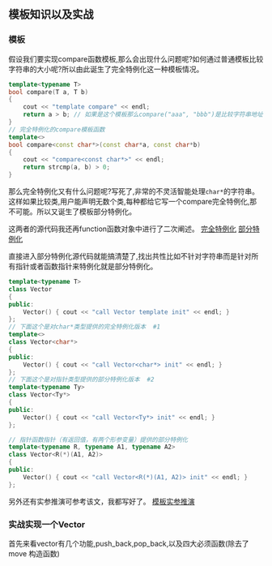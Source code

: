 ## 模板知识以及实战

### 模板

假设我们要实现compare函数模板,那么会出现什么问题呢?如何通过普通模板比较字符串的大小呢?所以由此诞生了完全特例化这一种模板情况。

```C++
template<typename T>
bool compare(T a, T b)
{
	cout << "template compare" << endl;
	return a > b; // 如果是这个模板那么compare("aaa", "bbb")是比较字符串地址不符合=>需要特例化一个模板函数
}
// 完全特例化的compare模板函数
template<>
bool compare<const char*>(const char*a, const char*b)
{
	cout << "compare<const char*>" << endl;
	return strcmp(a, b) > 0;
}
```

那么完全特例化又有什么问题呢?写死了,非常的不灵活智能处理`char*`的字符串。这样如果比较类,用户能声明无数个类,每种都给它写一个compare完全特例化,那不可能。所以又诞生了模板部分特例化。

这两者的源代码我还再function函数对象中进行了二次阐述。 [完全特例化](https://github.com/helintongh/CplusplusQuickGuide/blob/master/src/10bind%E7%BB%91%E5%AE%9A%E5%99%A8%E5%92%8Cfunction%E5%87%BD%E6%95%B0%E5%AF%B9%E8%B1%A1/02_3_1%E6%A8%A1%E6%9D%BF%E7%9A%84%E5%AE%8C%E5%85%A8%E7%89%B9%E4%BE%8B%E5%8C%96%E5%92%8C%E9%83%A8%E5%88%86%E7%89%B9%E4%BE%8B%E5%8C%96%E5%A4%8D%E4%B9%A0%E4%BB%80%E4%B9%88%E6%98%AF%E7%89%B9%E4%BE%8B%E5%8C%96.cpp) [部分特例化](https://github.com/helintongh/CplusplusQuickGuide/blob/master/src/10bind%E7%BB%91%E5%AE%9A%E5%99%A8%E5%92%8Cfunction%E5%87%BD%E6%95%B0%E5%AF%B9%E8%B1%A1/02_3_2%E6%A8%A1%E6%9D%BF%E7%9A%84%E5%AE%8C%E5%85%A8%E7%89%B9%E4%BE%8B%E5%8C%96%E5%92%8C%E9%83%A8%E5%88%86%E7%89%B9%E4%BE%8B%E5%8C%96%E4%B9%8B%E7%89%B9%E4%BE%8B%E5%8C%96%E5%BA%94%E7%94%A8.cpp)

直接进入部分特例化源代码就能搞清楚了,找出共性比如不针对字符串而是针对所有指针或者函数指针来特例化就是部分特例化。

```C++
template<typename T>
class Vector 
{
public:
	Vector() { cout << "call Vector template init" << endl; }
};
// 下面这个是对char*类型提供的完全特例化版本  #1
template<>
class Vector<char*>
{
public:
	Vector() { cout << "call Vector<char*> init" << endl; }
};
// 下面这个是对指针类型提供的部分特例化版本  #2
template<typename Ty>
class Vector<Ty*>
{
public:
	Vector() { cout << "call Vector<Ty*> init" << endl; }
};

// 指针函数指针（有返回值，有两个形参变量）提供的部分特例化
template<typename R, typename A1, typename A2>
class Vector<R(*)(A1, A2)>
{
public:
	Vector() { cout << "call Vector<R(*)(A1, A2)> init" << endl; }
};
```

另外还有实参推演可参考该文，我都写好了。 [模板实参推演](https://github.com/helintongh/CplusplusQuickGuide/blob/master/src/10bind%E7%BB%91%E5%AE%9A%E5%99%A8%E5%92%8Cfunction%E5%87%BD%E6%95%B0%E5%AF%B9%E8%B1%A1/02_3_3%E6%A8%A1%E6%9D%BF%E7%9A%84%E5%AE%9E%E5%8F%82%E6%8E%A8%E6%BC%94.cpp) 

### 实战实现一个Vector

首先来看vector有几个功能,push_back,pop_back,以及四大必须函数(除去了move 构造函数)